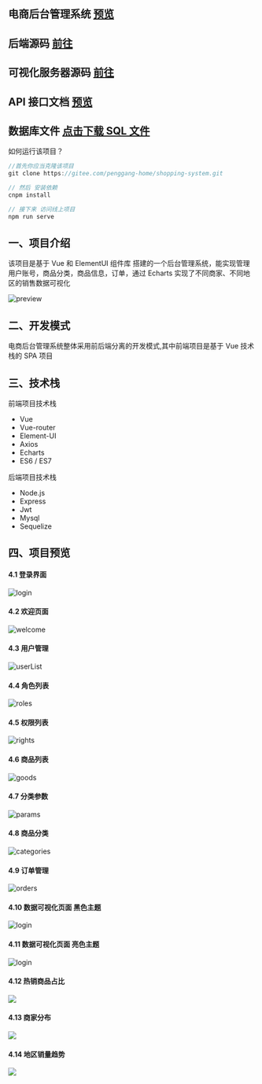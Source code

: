 ## 电商后台管理系统 [预览](https://www.bookbook.cc/vue2/shopping-system-v3/#/login)

## 后端源码 [前往](https://gitee.com/penggang-home/vue_shop_api_server)

## 可视化服务器源码 [前往](https://gitee.com/penggang-home/koa_server)

## API 接口文档 [预览](./API接口文档.md)

## 数据库文件 [点击下载 SQL 文件](https://gitee.com/penggang-home/vue_shop_api_server/tree/master/db)

如何运行该项目？

```js
//首先你应当克隆该项目
git clone https://gitee.com/penggang-home/shopping-system.git

// 然后 安装依赖
cnpm install

// 接下来 访问线上项目
npm run serve

```

## 一、项目介绍

该项目是基于 Vue 和 ElementUI 组件库 搭建的一个后台管理系统，能实现管理用户账号，商品分类，商品信息，订单，通过 Echarts 实现了不同商家、不同地区的销售数据可视化

![preview](./images/preview.png)

## 二、开发模式

电商后台管理系统整体采用前后端分离的开发模式,其中前端项目是基于 Vue 技术栈的 SPA 项目

## 三、技术栈

前端项目技术栈

- Vue
- Vue-router
- Element-UI
- Axios
- Echarts
- ES6 / ES7

后端项目技术栈

- Node.js
- Express
- Jwt
- Mysql
- Sequelize

## 四、项目预览

#### 4.1 登录界面

![login](./images/login.png)

#### 4.2 欢迎页面

![welcome](./images/welcome.png)

#### 4.3 用户管理

![userList](./images/userList.png)

#### 4.4 角色列表

![roles](./images/roles.png)

#### 4.5 权限列表

![rights](./images/rights.png)

#### 4.6 商品列表

![goods](./images/goods.png)

#### 4.7 分类参数

![params](./images/params.png)

#### 4.8 商品分类

![categories](./images/categories.png)

#### 4.9 订单管理

![orders](./images/orders.png)

#### 4.10 数据可视化页面 黑色主题

![login](./images/dataViewDark.png)

#### 4.11 数据可视化页面 亮色主题

![login](./images/dataViewLight.png)

#### 4.12 热销商品占比

![](./images/hot.png)

#### 4.13 商家分布

![](./images/map.png)

#### 4.14 地区销量趋势

![](./images/trend.png)
